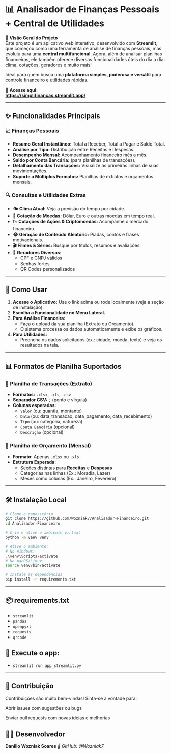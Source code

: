 # 📊 Analisador de Finanças Pessoais + Central de Utilidades

🚀 **Visão Geral do Projeto**  
Este projeto é um aplicativo web interativo, desenvolvido com **Streamlit**, que começou como uma ferramenta de análise de finanças pessoais, mas evoluiu para uma **central multifuncional**. Agora, além de analisar planilhas financeiras, ele também oferece diversas funcionalidades úteis do dia a dia: clima, cotações, geradores e muito mais!

Ideal para quem busca uma **plataforma simples, poderosa e versátil** para controle financeiro e utilidades rápidas.

🔗 **Acesse aqui:**  
**https://simplifinancas.streamlit.app/**

---

## ✨ Funcionalidades Principais

### 📈 Finanças Pessoais
- **Resumo Geral Instantâneo:** Total a Receber, Total a Pagar e Saldo Total.
- **Análise por Tipo:** Distribuição entre Receitas e Despesas.
- **Desempenho Mensal:** Acompanhamento financeiro mês a mês.
- **Saldo por Conta Bancária:** (para planilhas de transações).
- **Detalhamento das Transações:** Visualize as primeiras linhas de suas movimentações.
- **Suporte a Múltiplos Formatos:** Planilhas de extratos e orçamentos mensais.

### 🔍 Consultas e Utilidades Extras
- **🌤️ Clima Atual:** Veja a previsão do tempo por cidade.
- **💱 Cotação de Moedas:** Dólar, Euro e outras moedas em tempo real.
- **📉 Cotações de Ações & Criptomoedas:** Acompanhe o mercado financeiro.
- **😂 Geração de Conteúdo Aleatório:** Piadas, contos e frases motivacionais.
- **🎬 Filmes & Séries:** Busque por títulos, resumos e avaliações.
- **🧾 Geradores Diversos:**
  - CPF e CNPJ válidos
  - Senhas fortes
  - QR Codes personalizados

---

## 📝 Como Usar

1. **Acesse o Aplicativo:** Use o link acima ou rode localmente (veja a seção de instalação).
2. **Escolha a Funcionalidade no Menu Lateral.**
3. **Para Análise Financeira:**
   - Faça o upload da sua planilha (Extrato ou Orçamento).
   - O sistema processa os dados automaticamente e exibe os gráficos.
4. **Para Utilidades:**  
   - Preencha os dados solicitados (ex.: cidade, moeda, texto) e veja os resultados na tela.

---

## 📊 Formatos de Planilha Suportados

### 📄 Planilha de Transações (Extrato)
- **Formatos:** `.xlsx`, `.xls`, `.csv`
- **Separador CSV:** `;` (ponto e vírgula)
- **Colunas esperadas:**  
  - `Valor` (ou: quantia, montante)  
  - `Data` (ou: data_transacao, data_pagamento, data_recebimento)  
  - `Tipo` (ou: categoria, natureza)  
  - `Conta Bancária` (opcional)  
  - `Descrição` (opcional)

### 📑 Planilha de Orçamento (Mensal)
- **Formato:** Apenas `.xlsx` ou `.xls`
- **Estrutura Esperada:**
  - Seções distintas para **Receitas** e **Despesas**
  - Categorias nas linhas (Ex.: Moradia, Lazer)
  - Meses como colunas (Ex.: Janeiro, Fevereiro)

---

## 🛠️ Instalação Local

```bash
# Clone o repositório
git clone https://github.com/Wozniak7/Analisador-Financeiro.git
cd Analisador-Financeiro

# Crie e ative o ambiente virtual
python -m venv venv

# Ative o ambiente:
# No Windows:
.\venv\Scripts\activate
# No macOS/Linux:
source venv/bin/activate

# Instale as dependências
pip install -r requirements.txt

```
---

## 📦 requirements.txt

- `streamlit`
- `pandas`
- `openpyxl`
- `requests`
- `qrcode`

## 🚀 Execute o app:

- `streamlit run app_streamlit.py`

---

## 🤝 Contribuição
Contribuições são muito bem-vindas!
Sinta-se à vontade para:

Abrir issues com sugestões ou bugs

Enviar pull requests com novas ideias e melhorias

## 👨‍💻 Desenvolvedor
**Danillo Wozniak Soares**
*🔗 GitHub: @Wozniak7*